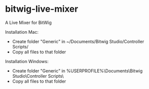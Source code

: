 bitwig-live-mixer
=================

A Live Mixer for BitWig


Installation Mac:

* Create folder "Generic" in ~/Documents/Bitwig Studio/Controller Scripts/
* Copy all files to that folder

Installation Windows:

* Create folder "Generic" in %USERPROFILE%\Documents\Bitwig Studio\Controller Scripts\
* Copy all files to that folder

